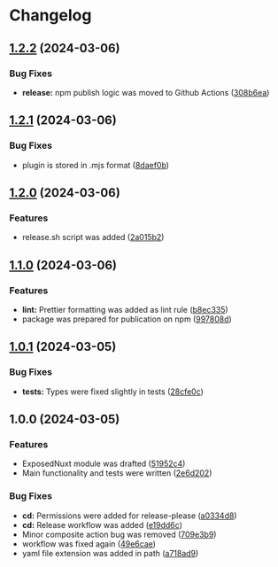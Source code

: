 # Changelog

## [1.2.2](https://github.com/websavva/exposed-nuxt/compare/v1.2.1...v1.2.2) (2024-03-06)


### Bug Fixes

* **release:** npm publish logic was moved to Github Actions ([308b6ea](https://github.com/websavva/exposed-nuxt/commit/308b6ea035b7fdab745dd40030cbb8beb3c18df8))

## [1.2.1](https://github.com/websavva/exposed-nuxt/compare/v1.2.0...v1.2.1) (2024-03-06)


### Bug Fixes

* plugin is stored in .mjs format ([8daef0b](https://github.com/websavva/exposed-nuxt/commit/8daef0b6b863315bde29613ada75e0c1201122f1))

## [1.2.0](https://github.com/websavva/exposed-nuxt/compare/v1.1.0...v1.2.0) (2024-03-06)


### Features

* release.sh script was added ([2a015b2](https://github.com/websavva/exposed-nuxt/commit/2a015b288b08dc1b45da5122cae6f5e85954b515))

## [1.1.0](https://github.com/websavva/exposed-nuxt/compare/v1.0.1...v1.1.0) (2024-03-06)


### Features

* **lint:** Prettier formatting was added as lint rule ([b8ec335](https://github.com/websavva/exposed-nuxt/commit/b8ec335594eeee74742633b90bfb350e8a61f592))
* package was prepared for publication on npm ([997808d](https://github.com/websavva/exposed-nuxt/commit/997808d9d73a0e00222c34e71124ddbbef7335ae))

## [1.0.1](https://github.com/WebSavva/exposed-nuxt/compare/v1.0.0...v1.0.1) (2024-03-05)

### Bug Fixes

- **tests:** Types were fixed slightly in tests ([28cfe0c](https://github.com/WebSavva/exposed-nuxt/commit/28cfe0cfc2f9fe1eff00e22781178ccb297b7d89))

## 1.0.0 (2024-03-05)

### Features

- ExposedNuxt module was drafted ([51952c4](https://github.com/WebSavva/exposed-nuxt/commit/51952c4bf2c6c33ead423634f26c71e54854b0d4))
- Main functionality and tests were written ([2e6d202](https://github.com/WebSavva/exposed-nuxt/commit/2e6d202a0a82a7eb7ca3b5d466d97a2488762dc2))

### Bug Fixes

- **cd:** Permissions were added for release-please ([a0334d8](https://github.com/WebSavva/exposed-nuxt/commit/a0334d899fce19f75b1e6dee35004b4b05ff2c1d))
- **cd:** Release workflow was added ([e19dd6c](https://github.com/WebSavva/exposed-nuxt/commit/e19dd6caf29c94863e63e906a46a4e343a3cb67e))
- Minor composite action bug was removed ([709e3b9](https://github.com/WebSavva/exposed-nuxt/commit/709e3b911415c49ec579c50494680b5aeb8b50e9))
- workflow was fixed again ([49e6cae](https://github.com/WebSavva/exposed-nuxt/commit/49e6caef3e8566941ee3b1b580c54713d14a2c42))
- yaml file extension was added in path ([a718ad9](https://github.com/WebSavva/exposed-nuxt/commit/a718ad9825be139047db21be3e36232b6fbe691b))
